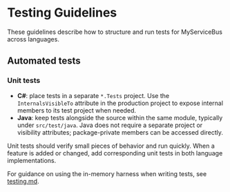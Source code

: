 # Testing Guidelines

These guidelines describe how to structure and run tests for MyServiceBus across languages.

## Automated tests

### Unit tests

- **C#**: place tests in a separate `*.Tests` project. Use the `InternalsVisibleTo` attribute in the production project to expose internal members to its test project when needed.
- **Java**: keep tests alongside the source within the same module, typically under `src/test/java`. Java does not require a separate project or visibility attributes; package-private members can be accessed directly.

Unit tests should verify small pieces of behavior and run quickly. When a feature is added or changed, add corresponding unit tests in both language implementations.

For guidance on using the in-memory harness when writing tests, see [testing.md](testing.md).
